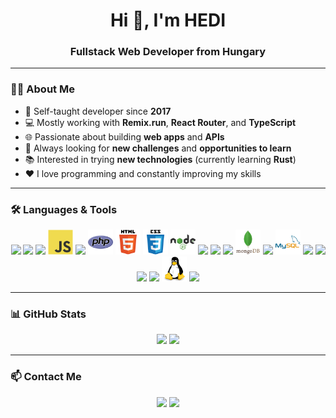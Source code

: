 <h1 align="center">Hi 👋, I'm HEDI</h1>
<h3 align="center">Fullstack Web Developer from Hungary</h3>

---

### 🧑‍💻 About Me
- 🚀 Self-taught developer since **2017**
- 💻 Mostly working with **Remix.run**, **React Router**, and **TypeScript**
- 🌐 Passionate about building **web apps** and **APIs**
- 🎯 Always looking for **new challenges** and **opportunities to learn**
- 📚 Interested in trying **new technologies** (currently learning **Rust**)
- ❤️ I love programming and constantly improving my skills

---

### 🛠️ Languages & Tools
<p align="center">
<a href="https://react.dev" target="_blank"><img src="https://react.dev/favicon.ico" width="40"/></a>
<a href="https://remix.run" target="_blank"><img src="https://remix.run/favicon-128.png" width="40"/></a>
<a href="https://angular.io" target="_blank"><img src="https://angular.io/assets/images/logos/angular/angular.svg" width="40"/></a>
<a href="https://developer.mozilla.org/en-US/docs/Web/JavaScript" target="_blank"><img src="https://raw.githubusercontent.com/devicons/devicon/master/icons/javascript/javascript-original.svg" width="40"/></a>
<a href="https://www.typescriptlang.org/" target="_blank"><img src="https://www.typescriptlang.org/icons/icon-512x512.png" width="40"/></a>
<a href="https://www.php.net" target="_blank"><img src="https://raw.githubusercontent.com/devicons/devicon/master/icons/php/php-original.svg" width="40"/></a>
<a href="https://developer.mozilla.org/en-US/docs/Web/HTML" target="_blank"><img src="https://raw.githubusercontent.com/devicons/devicon/master/icons/html5/html5-original-wordmark.svg" width="40"/></a>
<a href="https://www.w3schools.com/css/" target="_blank"><img src="https://raw.githubusercontent.com/devicons/devicon/master/icons/css3/css3-original-wordmark.svg" width="40"/></a>
<a href="https://nodejs.org" target="_blank"><img src="https://raw.githubusercontent.com/devicons/devicon/master/icons/nodejs/nodejs-original-wordmark.svg" width="40"/></a>
<a href="https://expressjs.com" target="_blank"><img src="https://expressjs.com/images/favicon.png" width="40"/></a>
<a href="https://fastify.dev" target="_blank"><img src="https://avatars.githubusercontent.com/u/24939410?s=200&v=4" width="40"/></a>
<a href="https://sequelize.org/" target="_blank"><img src="https://avatars.githubusercontent.com/u/3591786?s=200&v=4" width="40"/></a>
<a href="https://www.mongodb.com/" target="_blank"><img src="https://raw.githubusercontent.com/devicons/devicon/master/icons/mongodb/mongodb-original-wordmark.svg" width="40"/></a>
<a href="https://mariadb.org/" target="_blank"><img src="https://www.vectorlogo.zone/logos/mariadb/mariadb-icon.svg" width="40"/></a>
<a href="https://www.mysql.com/" target="_blank"><img src="https://raw.githubusercontent.com/devicons/devicon/master/icons/mysql/mysql-original-wordmark.svg" width="40"/></a>
<a href="https://www.rust-lang.org/" target="_blank"><img src="https://www.rust-lang.org/logos/rust-logo-512x512.png" width="40"/></a>
<a href="https://nginx.org/" target="_blank"><img src="https://images.icon-icons.com/2699/PNG/512/nginx_logo_icon_169915.png" width="40"/></a>
<a href="https://httpd.apache.org/" target="_blank"><img src="https://download.logo.wine/logo/Apache_HTTP_Server/Apache_HTTP_Server-Logo.wine.png" width="80"/></a>
<a href="https://git-scm.com/" target="_blank"><img src="https://www.vectorlogo.zone/logos/git-scm/git-scm-icon.svg" width="40"/></a>
<a href="https://www.linux.org/" target="_blank"><img src="https://raw.githubusercontent.com/devicons/devicon/master/icons/linux/linux-original.svg" width="40"/></a>
<a href="https://www.debian.org/" target="_blank"><img src="https://www.debian.org/favicon.ico" width="40"/></a>
</p>

---

### 📊 GitHub Stats
<p align="center">
<img src="https://github-readme-stats.vercel.app/api?username=Hedi&show_icons=true&theme=radical" height="165"/>
<img src="https://github-readme-stats.vercel.app/api/top-langs/?username=Hedi&layout=compact&theme=radical" height="165"/>
</p>

---

### 📫 Contact Me
<p align="center">
<a href="mailto:dev@otamoon.hu" target="_blank"><img src="https://img.shields.io/badge/Email-0078D4?style=for-the-badge&logo=microsoft-outlook&logoColor=white"/></a>
<a href="https://github.com/Hedi" target="_blank"><img src="https://img.shields.io/badge/GitHub-181717?style=for-the-badge&logo=github&logoColor=white"/></a>
</p>
